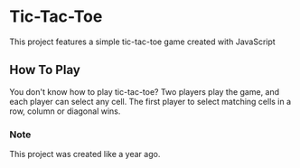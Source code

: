 # Tic-Tac-Toe

This project features a simple tic-tac-toe game created with JavaScript

## How To Play

You don't know how to play tic-tac-toe?
Two players play the game, and each player can select any cell. The first player to select matching cells in a row, column or diagonal wins.

### Note

This project was created like a year ago.
